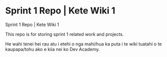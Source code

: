 # Sprint 1 Repo | Kete Wiki 1

Sprint 1 Repo | Kete Wiki 1

This repo is for storing sprint 1 related work and projects.

He wahi tenei hei rau atu i etehi o nga mahi/hua ka puta i te wiki tuatahi o te kaupapa/tohu ako e kiia nei ko Dev Academy.

